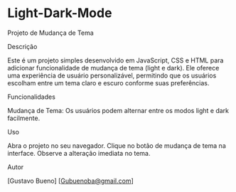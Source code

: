 # Light-Dark-Mode


Projeto de Mudança de Tema

Descrição

Este é um projeto simples desenvolvido em JavaScript, CSS e HTML para adicionar funcionalidade de mudança de tema (light e dark). Ele oferece uma experiência de usuário personalizável, permitindo que os usuários escolham entre um tema claro e escuro conforme suas preferências.

Funcionalidades

Mudança de Tema: Os usuários podem alternar entre os modos light e dark facilmente.

Uso

Abra o projeto no seu navegador.
Clique no botão de mudança de tema na interface.
Observe a alteração imediata no tema.

Autor

[Gustavo Bueno]
[Gubuenoba@gmail.com]

